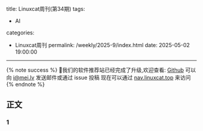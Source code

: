 title: Linuxcat周刊(第34期)
tags:

- AI

categories:

- Linuxcat周刊
permalink: /weekly/2025-9/index.html
date: 2025-05-02 19:00:00

---
{% note success %}
👏我们的软件推荐站已经完成了升级,欢迎查看: [Github](https://github.com/ssdomei232/nav-next)
可以向 [i@mei.lv](mailto:i@mei.lv) 发送邮件或通过 issue 投稿
现在可以通过 [nav.linuxcat.top](https://nav.linuxcat.top/) 来访问
{% endnote %}

## 正文

### 1
